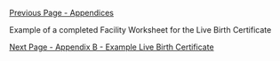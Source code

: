[Previous Page - Appendices](appendices.html)

Example of a completed Facility Worksheet for the Live Birth Certificate

[Next Page - Appendix B - Example Live Birth Certificate](appendix_b_-_example_live_birth_certificate.html)